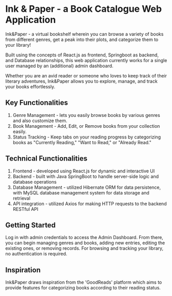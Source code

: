 # Ink & Paper - a Book Catalogue Web Application
Ink&Paper - a virtual bookshelf wherein you can browse a variety of books from different genres, get a peak into their plots, and categorize them to your library!

Built using the concepts of React.js as frontend, Springboot as backend, and Database relationships, this web application currently works for a single user managed by an (additional) admin dashboard.

Whether you are an avid reader or someone who loves to keep track of their literary adventures, Ink&Paper allows you to explore, manage, and track your books effortlessly.

## Key Functionalities
1) Genre Management - lets you easily browse books by various genres and also customize them.
2) Book Management - Add, Edit, or Remove books from your collection easily.
3) Status Tracking -  Keep tabs on your reading progress by categorizing books as "Currently Reading," "Want to Read," or "Already Read."
   
## Technical Functionalities
1) Frontend - developed using React.js for dynamic and interactive UI
2) Backend - built with Java SpringBoot to handle server-side logic and database operations
3) Database Management - utilized Hibernate ORM for data persistence, with MySQL database management system for data storage and retrieval
4) API integration - utilized Axios for making HTTP requests to the backend RESTful API
   
## Getting Started
Log in with admin credentials to access the Admin Dashboard.
From there, you can begin managing genres and books, adding new entries, editing the existing ones, or removing records.
For browsing and tracking your library, no authentication is required.

## Inspiration
Ink&Paper draws inspiration from the 'GoodReads' platform which aims to provide features for categorizing books according to their reading status.

